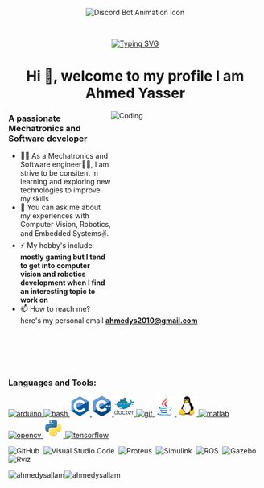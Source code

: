 <p align=center>
    <img src="https://user-images.githubusercontent.com/74038190/225813708-98b745f2-7d22-48cf-9150-083f1b00d6c9.gif" alt="Discord Bot Animation Icon" height=300>
</p>

<br>

<p align="center">
<a href="https://git.io/typing-svg"><img src="https://readme-typing-svg.herokuapp.com?font=Fira+Code&duration=2000&pause=500&color=A900F7&vCenter=true&random=false&width=435&lines=Engineers+like+to+solve+problems.;If+there+are+no+problems+available;+they+will+create+their+own+problems.;-+Scott+Adams" alt="Typing SVG" /></a>
</p>

<h1 align="center">Hi 👋, welcome to my profile I am Ahmed Yasser</h1>
<img align="right" alt="Coding" width="300" height="400" 
  src="https://raw.githubusercontent.com/samadpls/Programing-Gifs/main/static/gifs/new.gif">
<h3 align="left">A passionate Mechatronics and Software developer</h3>    

- 👨‍💻 As a Mechatronics and Software engineer👷‍♂️, I am strive to be consitent in learning and exploring new technologies to improve my skills 
- 💬 You can ask me about my experiences with Computer Vision, Robotics, and Embedded Systems✌️.
- ⚡ My hobby's include: **mostly gaming but I tend to get into computer vision and robotics development when I find an interesting topic to work on**
- 📫 How to reach me? here's my personal email **ahmedys2010@gmail.com**
<br />
<br />
<br />
<br />

<p align="left">
</p>

<h3 align="left">Languages and Tools:</h3>
<p align="left"> <a href="https://www.arduino.cc/" target="_blank" rel="noreferrer"> <img src="https://cdn.worldvectorlogo.com/logos/arduino-1.svg" alt="arduino" width="40" height="40"/> </a> <a href="https://www.gnu.org/software/bash/" target="_blank" rel="noreferrer"> <img src="https://www.vectorlogo.zone/logos/gnu_bash/gnu_bash-icon.svg" alt="bash" width="40" height="40"/> </a> <a href="https://www.cprogramming.com/" target="_blank" rel="noreferrer"> <img src="https://raw.githubusercontent.com/devicons/devicon/master/icons/c/c-original.svg" alt="c" width="40" height="40"/> </a> <a href="https://www.w3schools.com/cpp/" target="_blank" rel="noreferrer"> <img src="https://raw.githubusercontent.com/devicons/devicon/master/icons/cplusplus/cplusplus-original.svg" alt="cplusplus" width="40" height="40"/> </a> <a href="https://www.docker.com/" target="_blank" rel="noreferrer"> <img src="https://raw.githubusercontent.com/devicons/devicon/master/icons/docker/docker-original-wordmark.svg" alt="docker" width="40" height="40"/> </a> <a href="https://git-scm.com/" target="_blank" rel="noreferrer"> <img src="https://www.vectorlogo.zone/logos/git-scm/git-scm-icon.svg" alt="git" width="40" height="40"/> </a> <a href="https://www.java.com" target="_blank" rel="noreferrer"> <img src="https://raw.githubusercontent.com/devicons/devicon/master/icons/java/java-original.svg" alt="java" width="40" height="40"/> </a> <a href="https://www.linux.org/" target="_blank" rel="noreferrer"> <img src="https://raw.githubusercontent.com/devicons/devicon/master/icons/linux/linux-original.svg" alt="linux" width="40" height="40"/> </a> <a href="https://www.mathworks.com/" target="_blank" rel="noreferrer"> <img src="https://upload.wikimedia.org/wikipedia/commons/2/21/Matlab_Logo.png" alt="matlab" width="40" height="40"/> </a> <a href="https://opencv.org/" target="_blank" rel="noreferrer"> <img src="https://www.vectorlogo.zone/logos/opencv/opencv-icon.svg" alt="opencv" width="40" height="40"/> </a> <a href="https://www.python.org" target="_blank" rel="noreferrer"> <img src="https://raw.githubusercontent.com/devicons/devicon/master/icons/python/python-original.svg" alt="python" width="40" height="40"/> </a> <a href="https://www.tensorflow.org" target="_blank" rel="noreferrer"> <img src="https://www.vectorlogo.zone/logos/tensorflow/tensorflow-icon.svg" alt="tensorflow" width="40" height="40"/> </a> </p>

![GitHub](https://img.shields.io/badge/-GitHub-05122A?style=flat&logo=github)&nbsp;
![Visual Studio Code](https://img.shields.io/badge/-Visual%20Studio%20Code-05122A?style=flat&logo=visual-studio-code&logoColor=007ACC)&nbsp;
![Proteus](https://img.shields.io/badge/-Proteus-05122A?style=flat&logo=proteus)&nbsp;
![Simulink](https://img.shields.io/badge/-Simulink-05122A?style=flat&logo=simulink)&nbsp;
![ROS](https://img.shields.io/badge/-ROS-05122A?style=flat&logo=ros)&nbsp;
![Gazebo](https://img.shields.io/badge/-Gazebo-05122A?style=flat&logo=gazebo)&nbsp;
![Rviz](https://img.shields.io/badge/-Rviz-05122A?style=flat&logo=rviz)&nbsp;

<p><img align="left" src="https://github-readme-stats.vercel.app/api/top-langs?username=ahmedysallam&show_icons=true&locale=en&layout=compact&theme=tokyonight" alt="ahmedysallam" /></p>    

    
<p><img align="left" src="https://github-readme-streak-stats.herokuapp.com/?user=ahmedysallam&&theme=tokyonight" alt="ahmedysallam" /></p>
